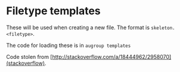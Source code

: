 # Filetype templates

These will be used when creating a new file.
The format is `skeleton.<filetype>`.

The code for loading these is in `augroup templates`

Code stolen from [http://stackoverflow.com/a/18444962/2958070](stackoverflow).
